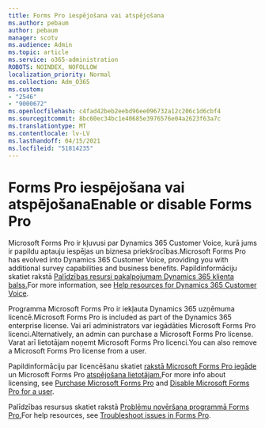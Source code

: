 ```yaml
---
title: Forms Pro iespējošana vai atspējošana
ms.author: pebaum
author: pebaum
manager: scotv
ms.audience: Admin
ms.topic: article
ms.service: o365-administration
ROBOTS: NOINDEX, NOFOLLOW
localization_priority: Normal
ms.collection: Adm_O365
ms.custom:
- "2546"
- "9000672"
ms.openlocfilehash: c4fad42beb2eebd96ee096732a12c206c1d6cbf4
ms.sourcegitcommit: 8bc60ec34bc1e40685e3976576e04a2623f63a7c
ms.translationtype: MT
ms.contentlocale: lv-LV
ms.lasthandoff: 04/15/2021
ms.locfileid: "51814235"
---
```

# <a name="enable-or-disable-forms-pro"></a><span data-ttu-id="29572-102">Forms Pro iespējošana vai atspējošana</span><span class="sxs-lookup"><span data-stu-id="29572-102">Enable or disable Forms Pro</span></span>

<span data-ttu-id="29572-103">Microsoft Forms Pro ir kļuvusi par Dynamics 365 Customer Voice, kurā jums ir papildu aptauju iespējas un biznesa priekšrocības.</span><span class="sxs-lookup"><span data-stu-id="29572-103">Microsoft Forms Pro has evolved into Dynamics 365 Customer Voice, providing you with additional survey capabilities and business benefits.</span></span> <span data-ttu-id="29572-104">Papildinformāciju skatiet rakstā [Palīdzības resursi pakalpojumam Dynamics 365 klienta balss.](https://go.microsoft.com/fwlink/p/?linkid=2128357)</span><span class="sxs-lookup"><span data-stu-id="29572-104">For more information, see [Help resources for Dynamics 365 Customer Voice](https://go.microsoft.com/fwlink/p/?linkid=2128357).</span></span>  

<span data-ttu-id="29572-105">Programma Microsoft Forms Pro ir iekļauta Dynamics 365 uzņēmuma licencē.</span><span class="sxs-lookup"><span data-stu-id="29572-105">Microsoft Forms Pro is included as part of the Dynamics 365 enterprise license.</span></span> <span data-ttu-id="29572-106">Vai arī administrators var iegādāties Microsoft Forms Pro licenci.</span><span class="sxs-lookup"><span data-stu-id="29572-106">Alternatively, an admin can purchase a Microsoft Forms Pro license.</span></span> <span data-ttu-id="29572-107">Varat arī lietotājam noņemt Microsoft Forms Pro licenci.</span><span class="sxs-lookup"><span data-stu-id="29572-107">You can also remove a Microsoft Forms Pro license from a user.</span></span>  

<span data-ttu-id="29572-108">Papildinformāciju par licencēšanu skatiet [rakstā Microsoft Forms Pro iegāde](https://docs.microsoft.com/forms-pro/purchase#purchase-microsoft-forms-pro-for-users-in-a-dynamics-365-tenant) un Microsoft Forms Pro [atspējošana lietotājam.](https://docs.microsoft.com/forms-pro/purchase#disable-microsoft-forms-pro-for-a-user-1)</span><span class="sxs-lookup"><span data-stu-id="29572-108">For more info about licensing, see [Purchase Microsoft Forms Pro](https://docs.microsoft.com/forms-pro/purchase#purchase-microsoft-forms-pro-for-users-in-a-dynamics-365-tenant) and [Disable Microsoft Forms Pro for a user](https://docs.microsoft.com/forms-pro/purchase#disable-microsoft-forms-pro-for-a-user-1).</span></span>
  
<span data-ttu-id="29572-109">Palīdzības resursus skatiet rakstā [Problēmu novēršana programmā Forms Pro.](https://docs.microsoft.com/forms-pro/troubleshoot)</span><span class="sxs-lookup"><span data-stu-id="29572-109">For help resources, see [Troubleshoot issues in Forms Pro](https://docs.microsoft.com/forms-pro/troubleshoot).</span></span>